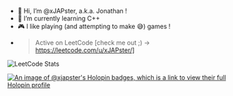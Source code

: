 - 👋 Hi, I’m @xJAPster, a.k.a. Jonathan !
- 🌱 I’m currently learning C++
- 🎮 I like playing (and attempting to make 😅) games !
- > Active on LeetCode [check me out ;) -> https://leetcode.com/u/xJAPster/]

![LeetCode Stats](https://leetcard.jacoblin.cool/xJAPster?theme=dark&font=Poppins)

[![An image of @xjapster's Holopin badges, which is a link to view their full Holopin profile](https://holopin.me/xjapster)](https://holopin.io/@xjapster)
